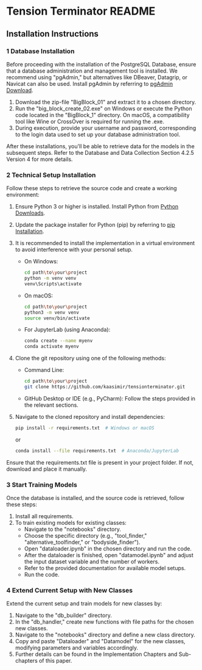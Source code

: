 # Tension Terminator README

## Installation Instructions

### 1 Database Installation

Before proceeding with the installation of the PostgreSQL Database, ensure that a database administration and management tool is installed. We recommend using "pgAdmin," but alternatives like DBeaver, Datagrip, or Navicat can also be used. Install pgAdmin by referring to [pgAdmin Download](https://www.pgadmin.org/download/).

1. Download the zip-file "BigBlock_01" and extract it to a chosen directory.
2. Run the "big_block_create_02.exe" on Windows or execute the Python code located in the "BigBlock_1" directory. On macOS, a compatibility tool like Wine or CrossOver is required for running the .exe.
3. During execution, provide your username and password, corresponding to the login data used to set up your database administration tool.

After these installations, you'll be able to retrieve data for the models in the subsequent steps. Refer to the Database and Data Collection Section 4.2.5 Version 4 for more details.

### 2 Technical Setup Installation

Follow these steps to retrieve the source code and create a working environment:

1. Ensure Python 3 or higher is installed. Install Python from [Python Downloads](https://www.python.org/downloads/).
2. Update the package installer for Python (pip) by referring to [pip Installation](https://pypi.org/project/pip/).
3. It is recommended to install the implementation in a virtual environment to avoid interference with your personal setup.

   - On Windows:
     ```bash
     cd path\to\your\project
     python -m venv venv
     venv\Scripts\activate
     ```

   - On macOS:
     ```bash
     cd path\to\your\project
     python3 -m venv venv
     source venv/bin/activate
     ```

   - For JupyterLab (using Anaconda):
     ```bash
     conda create --name myenv
     conda activate myenv
     ```

4. Clone the git repository using one of the following methods:

   - Command Line:
     ```bash
     cd path\to\your\project
     git clone https://github.com/kaasimir/tensionterminator.git
     ```

   - GitHub Desktop or IDE (e.g., PyCharm):
     Follow the steps provided in the relevant sections.

5. Navigate to the cloned repository and install dependencies:

   ```bash
   pip install -r requirements.txt  # Windows or macOS
   ```

   or

   ```bash
   conda install --file requirements.txt  # Anaconda/JupyterLab
   ```

Ensure that the requirements.txt file is present in your project folder. If not, download and place it manually.

### 3 Start Training Models

Once the database is installed, and the source code is retrieved, follow these steps:

1. Install all requirements.
2. To train existing models for existing classes:
   - Navigate to the "notebooks" directory.
   - Choose the specific directory (e.g., "tool_finder," "alternative_toolfinder," or "bodyside_finder").
   - Open "dataloader.ipynb" in the chosen directory and run the code.
   - After the dataloader is finished, open "datamodel.ipynb" and adjust the input dataset variable and the number of workers.
   - Refer to the provided documentation for available model setups.
   - Run the code.

### 4 Extend Current Setup with New Classes

Extend the current setup and train models for new classes by:

1. Navigate to the "db_builder" directory.
2. In the "db_handler," create new functions with file paths for the chosen new classes.
3. Navigate to the "notebooks" directory and define a new class directory.
4. Copy and paste "Dataloader" and "Datamodel" for the new classes, modifying parameters and variables accordingly.
5. Further details can be found in the Implementation Chapters and Sub-chapters of this paper.
